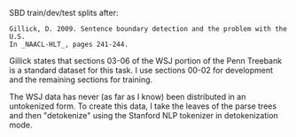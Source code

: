 SBD train/dev/test splits after:

    Gillick, D. 2009. Sentence boundary detection and the problem with the U.S.
    In _NAACL-HLT_, pages 241-244.

Gillick states that sections 03-06 of the WSJ portion of the Penn Treebank is a
standard dataset for this task. I use sections 00-02 for development and the 
remaining sections for training.

The WSJ data has never (as far as I know) been distributed in an untokenized
form. To create this data, I take the leaves of the parse trees and then 
"detokenize" using the Stanford NLP tokenizer in detokenization mode.
